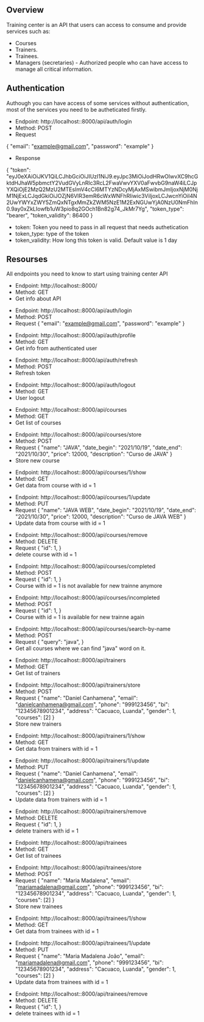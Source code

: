 ## Overview

Training center is an API that users can access to consume and provide services such as: 

- Courses
- Trainers.
- Trainees.
- Managers (secretaries) - Authorized people who can have access to manage all critical information.

## Authentication

<p>Authough you can have access of some services without authentication, most of the services you need to be autheticated firstly.</p>

- Endpoint: http://localhost::8000/api/auth/login
- Method: POST
- Request

{
    "email": "example@gmail.com",
    "password": "example"
}
- Response

{
    "token": "eyJ0eXAiOiJKV1QiLCJhbGciOiJIUzI1NiJ9.eyJpc3MiOiJodHRwOlwvXC9hcGktdHJhaW5pbmctY2VudGVyLnRlc3RcL2FwaVwvYXV0aFwvbG9naW4iLCJpYXQiOjE2MzQ2MzU2MTEsImV4cCI6MTYzNDcyMjAxMSwibmJmIjoxNjM0NjM1NjExLCJqdGkiOiJOZjN6VlR3emR6cWxWNFhRIiwic3ViIjoxLCJwcnYiOiI4N2UwYWYxZWY5ZmQxNTgxMmZkZWM5NzE1M2ExNGUwYjA0NzU0NmFhIn0.9ay0xZkLIowfb1uW3pio8q2GOch1Bn82g74_JkMr7Yg",
    "token_type": "bearer",
    "token_validity": 86400
}

- token: Token you need to pass in all request that needs authetication
- token_type: type of the token
- token_validity: How long this token is valid. Default value is 1 day


## Resourses

All endpoints you need to know to start using training center API

- Endpoint: http://localhost::8000/
- Method: GET
- Get info about API
<p></p>

- Endpoint: http://localhost::8000/api/auth/login
- Method: POST
- Request {
    "email": "example@gmail.com",
    "password": "example"
}
<p></p>

- Endpoint: http://localhost::8000/api/auth/profile
- Method: GET
- Get info from authenticated user
<p></p>

- Endpoint: http://localhost::8000/api/auth/refresh
- Method: POST
- Refresh token
<p></p>

- Endpoint: http://localhost::8000/api/auth/logout
- Method: GET
- User logout
<p></p>

- Endpoint: http://localhost::8000/api/courses
- Method: GET
- Get list of courses
<p></p>

- Endpoint: http://localhost::8000/api/courses/store
- Method: POST
- Request {
    "name": "JAVA",
    "date_begin": "2021/10/19",
    "date_end": "2021/10/30",
    "price": 12000,
    "description": "Curso de JAVA"
}
- Store new course
<p></p>

- Endpoint: http://localhost::8000/api/courses/1/show
- Method: GET
- Get data from course with id = 1
<p></p>

- Endpoint: http://localhost::8000/api/courses/1/update
- Method: PUT
- Request {
    "name": "JAVA WEB",
    "date_begin": "2021/10/19",
    "date_end": "2021/10/30",
    "price": 12000,
    "description": "Curso de JAVA WEB"
}
- Update data from course with id = 1
<p></p>

- Endpoint: http://localhost::8000/api/courses/remove
- Method: DELETE
- Request {
    "id": 1,
}
- delete course with id = 1
<p></p>

- Endpoint: http://localhost::8000/api/courses/completed
- Method: POST
- Request {
    "id": 1,
}
- Course with id = 1 is not available for new trainne anymore
<p></p>

- Endpoint: http://localhost::8000/api/courses/incompleted
- Method: POST
- Request {
    "id": 1,
}
- Course with id = 1 is available for new trainne again
<p></p>

- Endpoint: http://localhost::8000/api/courses/search-by-name
- Method: POST
- Request {
    "query": "java",
}
- Get all courses where we can find "java" word on it.
<p></p>

- Endpoint: http://localhost::8000/api/trainers
- Method: GET
- Get list of trainers
<p></p>

- Endpoint: http://localhost::8000/api/trainers/store
- Method: POST
- Request {
    "name": "Daniel Canhamena",
    "email": "danielcanhamena@gmail.com",
    "phone": "999123456",
    "bi": "12345678901234",
    "address": "Cacuaco, Luanda",
    "gender": 1,
    "courses": [2]
}
- Store new trainers
<p></p>

- Endpoint: http://localhost::8000/api/trainers/1/show
- Method: GET
- Get data from trainers with id = 1
<p></p>

- Endpoint: http://localhost::8000/api/trainers/1/update
- Method: PUT
- Request {
    "name": "Daniel Canhamena",
    "email": "danielcanhamena@gmail.com",
    "phone": "999123456",
    "bi": "12345678901234",
    "address": "Cacuaco, Luanda",
    "gender": 1,
    "courses": [2]
}
- Update data from trainers with id = 1
<p></p>

- Endpoint: http://localhost::8000/api/trainers/remove
- Method: DELETE
- Request {
    "id": 1,
}
- delete trainers with id = 1
<p></p>

- Endpoint: http://localhost::8000/api/trainees
- Method: GET
- Get list of trainees
<p></p>

- Endpoint: http://localhost::8000/api/trainees/store
- Method: POST
- Request {
    "name": "Maria Madalena",
    "email": "mariamadalena@gmail.com",
    "phone": "999123456",
    "bi": "12345678901234",
    "address": "Cacuaco, Luanda",
    "gender": 1,
    "courses": [2]
}
- Store new trainees
<p></p>

- Endpoint: http://localhost::8000/api/trainees/1/show
- Method: GET
- Get data from trainees with id = 1
<p></p>

- Endpoint: http://localhost::8000/api/trainees/1/update
- Method: PUT
- Request {
    "name": "Maria Madalena João",
    "email": "mariamadalena@gmail.com",
    "phone": "999123456",
    "bi": "12345678901234",
    "address": "Cacuaco, Luanda",
    "gender": 1,
    "courses": [2]
}
- Update data from trainees with id = 1
<p></p>

- Endpoint: http://localhost::8000/api/trainees/remove
- Method: DELETE
- Request {
    "id": 1,
}
- delete trainees with id = 1
<p></p>
